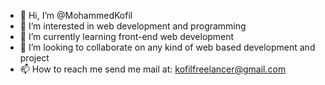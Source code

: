 - 👋 Hi, I’m @MohammedKofil
- 👀 I’m interested in web development and programming
- 🌱 I’m currently learning front-end web development
- 💞️ I’m looking to collaborate on any kind of web based development and project
- 📫 How to reach me send me mail at: kofilfreelancer@gmail.com


